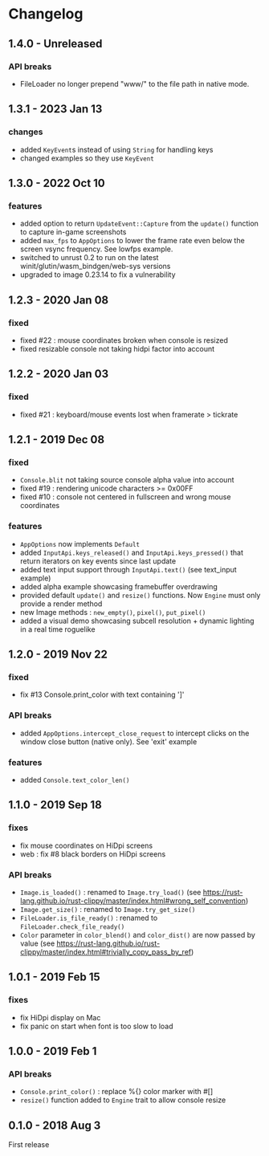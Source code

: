 # Changelog

## 1.4.0 - Unreleased
### API breaks
* FileLoader no longer prepend "www/" to the file path in native mode.

## 1.3.1 - 2023 Jan 13
### changes
* added `KeyEvent`s instead of using `String` for handling keys
* changed examples so they use `KeyEvent`

## 1.3.0 - 2022 Oct 10
### features
* added option to return `UpdateEvent::Capture` from the `update()` function to capture in-game screenshots
* added `max_fps` to `AppOptions` to lower the frame rate even below the screen vsync frequency. See lowfps example.
* switched to unrust 0.2 to run on the latest winit/glutin/wasm_bindgen/web-sys versions
* upgraded to image 0.23.14 to fix a vulnerability

## 1.2.3 - 2020 Jan 08
### fixed
* fixed #22 : mouse coordinates broken when console is resized
* fixed resizable console not taking hidpi factor into account

## 1.2.2 - 2020 Jan 03
### fixed
* fixed #21 : keyboard/mouse events lost when framerate > tickrate

## 1.2.1 - 2019 Dec 08
### fixed
* `Console.blit` not taking source console alpha value into account
* fixed #19 : rendering unicode characters >= 0x00FF
* fixed #10 : console not centered in fullscreen and wrong mouse coordinates
### features
* `AppOptions` now implements `Default`
* added `InputApi.keys_released()` and `InputApi.keys_pressed()` that return iterators on key events since last update
* added text input support through `InputApi.text()` (see text_input example)
* added alpha example showcasing framebuffer overdrawing
* provided default `update()` and `resize()` functions. Now `Engine` must only provide a render method
* new Image methods : `new_empty()`, `pixel()`, `put_pixel()`
* added a visual demo showcasing subcell resolution + dynamic lighting in a real time roguelike

## 1.2.0 - 2019 Nov 22
### fixed
* fix #13 Console.print_color with text containing ']'
### API breaks
* added `AppOptions.intercept_close_request` to intercept clicks on the window close button (native only). See 'exit' example
### features
* added `Console.text_color_len()`

## 1.1.0 - 2019 Sep 18
### fixes
* fix mouse coordinates on HiDpi screens
* web : fix #8 black borders on HiDpi screens
### API breaks
* `Image.is_loaded()` : renamed to `Image.try_load()` (see https://rust-lang.github.io/rust-clippy/master/index.html#wrong_self_convention)
* `Image.get_size()` : renamed to `Image.try_get_size()`
* `FileLoader.is_file_ready()` : renamed to `FileLoader.check_file_ready()`
* `Color` parameter in `color_blend()` and `color_dist()` are now passed by value (see https://rust-lang.github.io/rust-clippy/master/index.html#trivially_copy_pass_by_ref)

## 1.0.1 - 2019 Feb 15
### fixes
* fix HiDpi display on Mac
* fix panic on start when font is too slow to load

## 1.0.0 - 2019 Feb 1
### API breaks
* `Console.print_color()` : replace %{} color marker with #[]
* `resize()` function added to `Engine` trait to allow console resize

## 0.1.0 - 2018 Aug 3
First release
